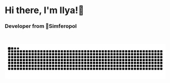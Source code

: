   <div id="header" align="left">
  <h1> Hi there, I'm Ilya!👋</h1>
  <h3>Developer from 📍Simferopol</h3>
</div>

<div id="stat" align="left">
    <img src="https://github-profile-summary-cards.vercel.app/api/cards/profile-details?username=Kruleeo&theme=github_dark" alt=""/>
    <img src="https://github-profile-summary-cards.vercel.app/api/cards/most-commit-language?username=Kruleeo&theme=github_dark" alt=""/>
     <img src="https://github-profile-summary-cards.vercel.app/api/cards/stats?username=Kruleeo&theme=github_dark" alt=""/>
</div>

![Snake animation](https://raw.githubusercontent.com/Kruleeo/Kruleeo/output/github-contribution-grid-snake-dark.svg)


